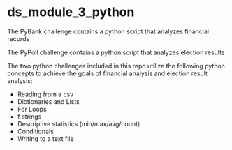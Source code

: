 # ds_module_3_python
The PyBank challenge contains a python script that analyzes financial records

The PyPoll challenge contains a python script that analyzes election results


The two python challenges included in this repo utilize the following python concepts to achieve the goals of financial analysis and election result analysis:
* Reading from a csv
* Dictionaries and Lists
* For Loops
* f strings
* Descriptive statistics (min/max/avg/count)
* Conditionals
* Writing to a text file